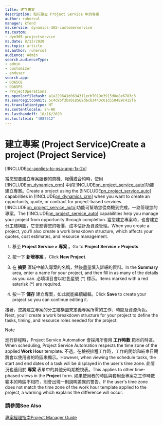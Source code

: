 ```yaml
---
title: 建立專案
description: 如何建立 Project Service 中的專案
author: ruhercul
manager: kfend
ms.service: dynamics-365-customerservice
ms.custom:
- dyn365-projectservice
ms.date: 8/13/2020
ms.topic: article
ms.author: ruhercul
audience: Admin
search.audienceType:
- admin
- customizer
- enduser
search.app:
- D365CE
- D365PS
- ProjectOperations
ms.openlocfilehash: a1a229641d0694311ecb7019e3915d0e8e6783c3
ms.sourcegitcommit: 5c4c9bf3ba018562d6cb3443c01d550489c415fa
ms.translationtype: HT
ms.contentlocale: zh-HK
ms.lasthandoff: 10/16/2020
ms.locfileid: "4087512"
---
```

# <a name="create-a-project-project-service"></a><span data-ttu-id="bf5ac-103">建立專案 (Project Service)</span><span class="sxs-lookup"><span data-stu-id="bf5ac-103">Create a project (Project Service)</span></span>

[!INCLUDE[cc-applies-to-psa-app-1x-2x](../includes/cc-applies-to-psa-app-1x-2x.md)]

<span data-ttu-id="bf5ac-104">當您想要建立專案服務的商機、報價或合約時，使用 [!INCLUDE[pn_dynamics_crm](../includes/pn-dynamics-crm.md)] 中的[!INCLUDE[pn_project_service_auto](../includes/pn-project-service-auto.md)]功能建立專案。</span><span class="sxs-lookup"><span data-stu-id="bf5ac-104">Create a project using the [!INCLUDE[pn_project_service_auto](../includes/pn-project-service-auto.md)] capabilities in [!INCLUDE[pn_dynamics_crm](../includes/pn-dynamics-crm.md)] when you want to create an opportunity, quote, or contract for project-based services.</span></span> <span data-ttu-id="bf5ac-105">[!INCLUDE[pn_project_service_auto](../includes/pn-project-service-auto.md)]功能可幫助您從商機到完成，一路管理您的專案。</span><span class="sxs-lookup"><span data-stu-id="bf5ac-105">The [!INCLUDE[pn_project_service_auto](../includes/pn-project-service-auto.md)] capabilities help you manage your project from opportunity through completion.</span></span> <span data-ttu-id="bf5ac-106">當您建立專案時，也會建立分工結構圖，它會影響您的報價、成本估計及資源管理。</span><span class="sxs-lookup"><span data-stu-id="bf5ac-106">When you create a project, you’ll also create a work breakdown structure, which affects your quotes, cost estimates, and resource management.</span></span>  
  
1.  <span data-ttu-id="bf5ac-107">移至 **Project Service > 專案** 。</span><span class="sxs-lookup"><span data-stu-id="bf5ac-107">Go to **Project Service > Projects**.</span></span>  
  
2.  <span data-ttu-id="bf5ac-108">按一下 **新增專案** 。</span><span class="sxs-lookup"><span data-stu-id="bf5ac-108">Click **New Project**.</span></span>  
  
3.  <span data-ttu-id="bf5ac-109">在 **摘要** 區域中輸入專案的名稱，然後盡量填入詳細的資料。</span><span class="sxs-lookup"><span data-stu-id="bf5ac-109">In the **Summary** area, enter a name for your project, and then fill in as many of the details as you can.</span></span> <span data-ttu-id="bf5ac-110">必填項目會以紅色星號 (\*) 標示。</span><span class="sxs-lookup"><span data-stu-id="bf5ac-110">Items marked with a red asterisk (\*) are required.</span></span>  
  
4.  <span data-ttu-id="bf5ac-111">按一下 **儲存** 建立專案，如此就能繼續編輯。</span><span class="sxs-lookup"><span data-stu-id="bf5ac-111">Click **Save** to create your project so you can continue editing it.</span></span>  
  
<span data-ttu-id="bf5ac-112">接著，您將建立專案的分工結構圖來定義專案所需的工作、時間及資源角色。</span><span class="sxs-lookup"><span data-stu-id="bf5ac-112">Next, you’ll create a work breakdown structure for your project to define the tasks, timing, and resource roles needed for the project.</span></span>  

> [!NOTE]
> <span data-ttu-id="bf5ac-113">進行排程時，Project Service Automation 會採用所套用 **工作時數** 範本的時區。</span><span class="sxs-lookup"><span data-stu-id="bf5ac-113">When scheduling, Project Service Automation respects the time zone of the applied **Work Hour** template.</span></span> <span data-ttu-id="bf5ac-114">不過，在檢視排程工作時，工作的開始和結束日期將會以使用者的時區來顯示。</span><span class="sxs-lookup"><span data-stu-id="bf5ac-114">However, when viewing the schedule tasks, the start and end dates of a task will be displayed in the user's time zone.</span></span> <span data-ttu-id="bf5ac-115">此情況也適用於 **專案** 表單中的其他分時期檢視表。</span><span class="sxs-lookup"><span data-stu-id="bf5ac-115">This applies to other time-phased views in the **Project** form.</span></span> <span data-ttu-id="bf5ac-116">如果使用者的時區與套用至專案之工作時數範本的時區不相符，則會出現一則說明差異的警告。</span><span class="sxs-lookup"><span data-stu-id="bf5ac-116">If the user's time zone does not match the time zone of the work hour template applied to the project, a warning which explains the difference will occur.</span></span> 
  
### <a name="see-also"></a><span data-ttu-id="bf5ac-117">請參閱</span><span class="sxs-lookup"><span data-stu-id="bf5ac-117">See Also</span></span>  
 [<span data-ttu-id="bf5ac-118">專案經理指南</span><span class="sxs-lookup"><span data-stu-id="bf5ac-118">Project Manager Guide</span></span>](../psa/project-manager-guide.md)

